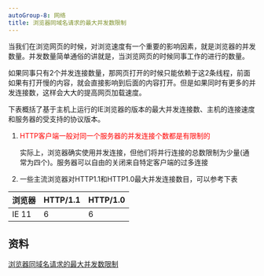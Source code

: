 ```yaml
---
autoGroup-8: 网络
title: 浏览器同域名请求的最大并发数限制
---
```

当我们在浏览网页的时候，对浏览速度有一个重要的影响因素，就是浏览器的并发数量。并发数量简单通俗的讲就是，当浏览网页的时候同事工作的进行的数量。

如果同事只有2个并发连接数量，那网页打开的时候只能依赖于这2条线程，前面如果有打开慢的内容，就会直接影响到后面的内容打开。但是如果同时有更多的并发连接数，这样会大大的提高网页加载速度。

下表概括了基于主机上运行的IE浏览器的版本的最大并发连接数、主机的连接速度和服务器的受支持的协议版本。

1. <span style="color: red">HTTP客户端一般对同一个服务器的并发连接个数都是有限制的</span>

    实际上，浏览器确实使用并发连接，但他们将并行连接的总数限制为少量(通常为四个)。服务器可以自由的关闭来自特定客户端的过多连接

2. 一些主流浏览器对HTTP1.1和HTTP1.0最大并发连接数目，可以参考下表

浏览器| HTTP/1.1 | HTTP/1.0
---|---|---
IE 11 | 6 | 6

## 资料
[浏览器同域名请求的最大并发数限制](https://cloud.tencent.com/developer/article/1683127)
